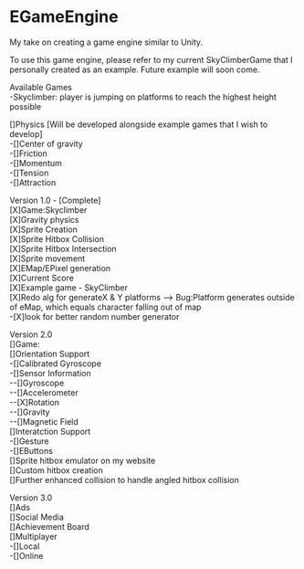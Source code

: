 # EGameEngine
My take on creating a game engine similar to Unity.

To use this game engine, please refer to my current SkyClimberGame that I personally created as an example. Future example will soon come.    

Available Games  
-Skyclimber: player is jumping on platforms to reach the highest height possible  

[]Physics [Will be developed alongside example games that I wish to develop]    
-[]Center of gravity  
-[]Friction  
-[]Momentum  
-[]Tension  
-[]Attraction   

Version 1.0 - [Complete]   
[X]Game:Skyclimber    
[X]Gravity physics   
[X]Sprite Creation  
[X]Sprite Hitbox Collision   
[X]Sprite Hitbox Intersection    
[X]Sprite movement  
[X]EMap/EPixel generation  
[X]Current Score  
[X]Example game - SkyClimber  
[X]Redo alg for generateX & Y platforms --> Bug:Platform generates outside of eMap, which equals character falling out of map  
-[X]look for better random number generator

Version 2.0  
[]Game:  
[]Orientation Support  
-[]Calibrated Gyroscope  
-[]Sensor Information  
--[]Gyroscope   
--[]Accelerometer   
--[X]Rotation  
--[]Gravity   
--[]Magnetic Field  
[]Interatction Support   
-[]Gesture  
-[]EButtons  
[]Sprite hitbox emulator on my website    
[]Custom hitbox creation   
[]Further enhanced collision to handle angled hitbox collision   
  
Version 3.0  
[]Ads  
[]Social Media  
[]Achievement Board  
[]Multiplayer  
-[]Local  
-[]Online  
